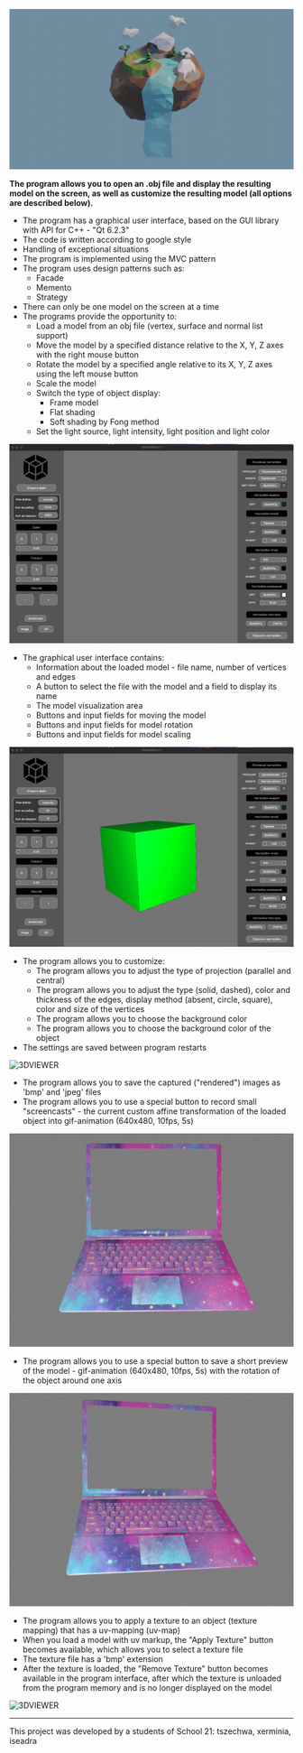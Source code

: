 ![3DVIEWER](./images/3dviewer.jpeg)

**The program allows you to open an .obj file and display the resulting model on the screen, as well as customize the resulting model (all options are described below).**

* The program has a graphical user interface, based on the GUI library with API for C++ - "Qt 6.2.3"
* The code is written according to google style
* Handling of exceptional situations
* The program is implemented using the MVC pattern
* The program uses design patterns such as:
  + Facade
  + Memento
  + Strategy
* There can only be one model on the screen at a time
* The programs provide the opportunity to:
  + Load a model from an obj file (vertex, surface and normal list support)
  + Move the model by a specified distance relative to the X, Y, Z axes with the right mouse button
  + Rotate the model by a specified angle relative to its X, Y, Z axes using the left mouse button
  + Scale the model
  + Switch the type of object display:
    - Frame model
    - Flat shading
    - Soft shading by Fong method
  + Set the light source, light intensity, light position and light color
  
![3DVIEWER](./images/rotate.gif)
  
* The graphical user interface contains:
  + Information about the loaded model - file name, number of vertices and edges
  + A button to select the file with the model and a field to display its name
  + The model visualization area
  + Buttons and input fields for moving the model
  + Buttons and input fields for model rotation
  + Buttons and input fields for model scaling
  
![3DVIEWER](./images/buttons.gif)
  
* The program allows you to customize:
  + The program allows you to adjust the type of projection (parallel and central)
  + The program allows you to adjust the type (solid, dashed), color and thickness of the edges, display method (absent, circle, square), color and size of the vertices
  + The program allows you to choose the background color
  + The program allows you to choose the background color of the object
* The settings are saved between program restarts

![3DVIEWER](./images/settings.gif)

* The program allows you to save the captured ("rendered") images as 'bmp' and 'jpeg' files
* The program allows you to use a special button to record small "screencasts" - the current custom affine transformation of the loaded object into gif-animation (640x480, 10fps, 5s)

![3DVIEWER](./images/screencast.gif)

* The program allows you to use a special button to save a short preview of the model - gif-animation (640x480, 10fps, 5s) with the rotation of the object around one axis

![3DVIEWER](./images/gif.gif)

* The program allows you to apply a texture to an object (texture mapping) that has a uv-mapping (uv-map)
* When you load a model with uv markup, the "Apply Texture" button becomes available, which allows you to select a texture file
* The texture file has a 'bmp' extension
* After the texture is loaded, the "Remove Texture" button becomes available in the program interface, after which the texture is unloaded from the program memory and is no longer displayed on the model

![3DVIEWER](./images/texturies.gif)

*** 

This project was developed by a students of School 21: tszechwa, xerminia, iseadra
